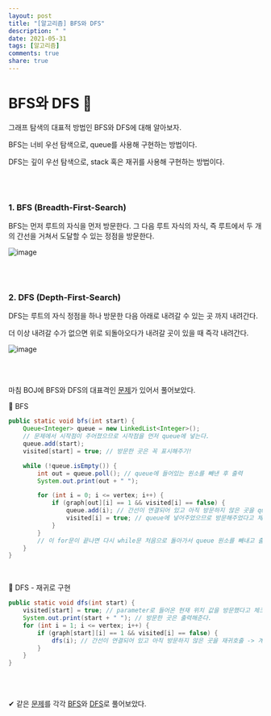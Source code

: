```yaml
---
layout: post
title: "[알고리즘] BFS와 DFS"
description: " "
date: 2021-05-31
tags: [알고리즘]
comments: true
share: true
---
```



# BFS와 DFS 🔄

그래프 탐색의 대표적 방법인 BFS와 DFS에 대해 알아보자. 

BFS는 너비 우선 탐색으로, queue를 사용해 구현하는 방법이다.

DFS는 깊이 우선 탐색으로, stack 혹은 재귀를 사용해 구현하는 방법이다.

<br/>

<br/>

### 1. BFS (Breadth-First-Search)

BFS는 먼저 루트의 자식을 먼저 방문한다. 그 다음 루트 자식의 자식, 즉 루트에서 두 개의 간선을 거쳐서 도달할 수 있는 정점을 방문한다. 

![image](https://user-images.githubusercontent.com/64277114/103726265-d3a3d280-501b-11eb-8850-4d9f9e048726.png)

<br/>

<br/>

### 2. DFS (Depth-First-Search)

DFS는 루트의 자식 정점을 하나 방문한 다음 아래로 내려갈 수 있는 곳 까지 내려간다.

더 이상 내려갈 수가 없으면 위로 되돌아오다가 내려갈 곳이 있을 때 즉각 내려간다.

![image](https://user-images.githubusercontent.com/64277114/103736794-4456e900-5034-11eb-9d26-035e5e14a71e.png)

<br/>

<br/>

마침 BOJ에 BFS와 DFS의 대표격인 [문제](https://www.acmicpc.net/problem/1260)가 있어서 풀어보았다.

🌟 BFS

```java
public static void bfs(int start) {     
    Queue<Integer> queue = new LinkedList<Integer>();
    // 문제에서 시작점이 주어졌으므로 시작점을 먼저 queue에 넣는다.
    queue.add(start);
    visited[start] = true; // 방문한 곳은 꼭 표시해주기!

    while (!queue.isEmpty()) {
        int out = queue.poll(); // queue에 들어있는 원소를 빼낸 후 출력
        System.out.print(out + " ");

        for (int i = 0; i <= vertex; i++) {
            if (graph[out][i] == 1 && visited[i] == false) {
                queue.add(i); // 간선이 연결되어 있고 아직 방문하지 않은 곳을 queue에 넣어준다.
                visited[i] = true; // queue에 넣어주었으므로 방문해주었다고 체크.
            }
        }
        // 이 for문이 끝나면 다시 while문 처음으로 돌아가서 queue 원소를 빼내고 출력 후 반복
    }
}
```

<br/>

🌟 DFS - 재귀로 구현

```java
public static void dfs(int start) {
    visited[start] = true; // parameter로 들어온 현재 위치 값을 방문했다고 체크
    System.out.print(start + " "); // 방문한 곳은 출력해준다.
    for (int i = 1; i <= vertex; i++) {
        if (graph[start][i] == 1 && visited[i] == false) {
            dfs(i); // 간선이 연결되어 있고 아직 방문하지 않은 곳을 재귀호출 -> 계속 깊이 들어감
        }
    }
}
```

<br/>

<br/>

✔ 같은 [문제](acmicpc.net/problem/2583)를 각각 [BFS](https://blog.naver.com/o____ri/222072947774)와 [DFS](https://blog.naver.com/o____ri/222072925369)로 풀어보았다.
